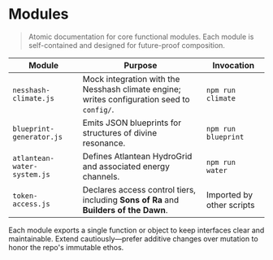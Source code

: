# Modules

> Atomic documentation for core functional modules. Each module is self-contained and designed for future-proof composition.

| Module | Purpose | Invocation |
|--------|---------|-----------|
| `nesshash-climate.js` | Mock integration with the Nesshash climate engine; writes configuration seed to `config/`. | `npm run climate` |
| `blueprint-generator.js` | Emits JSON blueprints for structures of divine resonance. | `npm run blueprint` |
| `atlantean-water-system.js` | Defines Atlantean HydroGrid and associated energy channels. | `npm run water` |
| `token-access.js` | Declares access control tiers, including **Sons of Ra** and **Builders of the Dawn**. | Imported by other scripts |

Each module exports a single function or object to keep interfaces clear and maintainable. Extend cautiously—prefer additive changes over mutation to honor the repo's immutable ethos.
